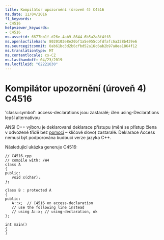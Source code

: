 ```yaml
---
title: Kompilátor upozornění (úroveň 4) C4516
ms.date: 11/04/2016
f1_keywords:
- C4516
helpviewer_keywords:
- C4516
ms.assetid: 6677bb1f-d26e-4ab9-8644-6b5a2a8f4ff8
ms.openlocfilehash: 8020103e8e20bf1a5e955cbfdfafc6a328b439e6
ms.sourcegitcommit: 0ab61bc3d2b6cfbd52a16c6ab2b97a8ea1864f12
ms.translationtype: MT
ms.contentlocale: cs-CZ
ms.lasthandoff: 04/23/2019
ms.locfileid: "62221030"
---
```

# <a name="compiler-warning-level-4-c4516"></a>Kompilátor upozornění (úroveň 4) C4516

'class::symbol': access-declarations jsou zastaralé; člen using-Declarations lepší alternativou

ANSI C++ výboru je deklarovaná deklarace přístupu (mění se přístup člena v odvozené třídě bez [pomocí](../../cpp/using-declaration.md) – klíčové slovo) zastaralé. Deklarace Access nemusí být podporována budoucí verze jazyka C++.

Následující ukázka generuje C4516:

```
// C4516.cpp
// compile with: /W4
class A
{
public:
   void x(char);
};

class B : protected A
{
public:
   A::x;  // C4516 on access-declaration
   // use the following line instead
   // using A::x; // using-declaration, ok
};

int main()
{
}
```